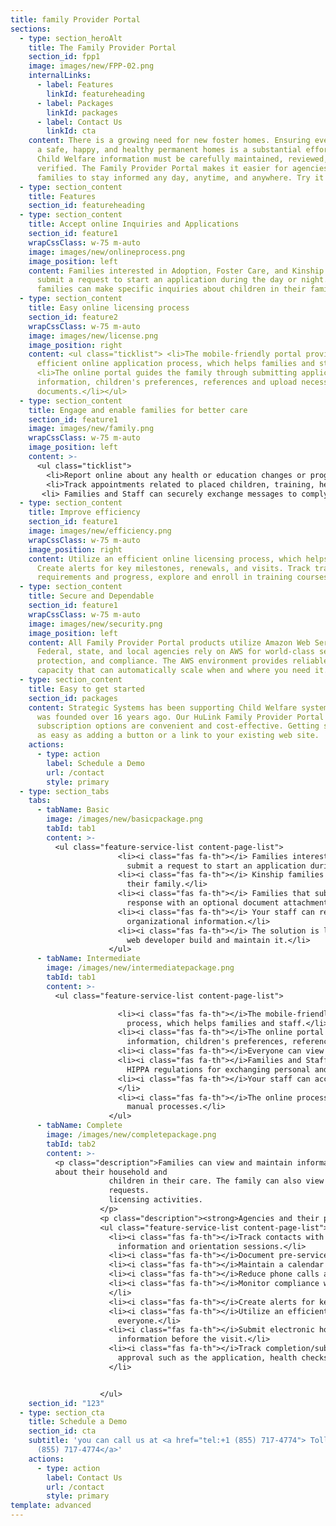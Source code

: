 ```yaml
---
title: family Provider Portal
sections:
  - type: section_heroAlt
    title: The Family Provider Portal
    section_id: fpp1
    image: images/new/FPP-02.png
    internalLinks:
      - label: Features
        linkId: featureheading
      - label: Packages
        linkId: packages
      - label: Contact Us
        linkId: cta
    content: There is a growing need for new foster homes. Ensuring every child has
      a safe, happy, and healthy permanent homes is a substantial effort. All
      Child Welfare information must be carefully maintained, reviewed, and
      verified. The Family Provider Portal makes it easier for agencies and
      families to stay informed any day, anytime, and anywhere. Try it out!
  - type: section_content
    title: Features
    section_id: featureheading
  - type: section_content
    title: Accept online Inquiries and Applications
    section_id: feature1
    wrapCssClass: w-75 m-auto
    image: images/new/onlineprocess.png
    image_position: left
    content: Families interested in Adoption, Foster Care, and Kinship care can
      submit a request to start an application during the day or night. Kinship
      families can make specific inquiries about children in their family.
  - type: section_content
    title: Easy online licensing process
    section_id: feature2
    wrapCssClass: w-75 m-auto
    image: images/new/license.png
    image_position: right
    content: <ul class="ticklist"> <li>The mobile-friendly portal provides an
      efficient online application process, which helps families and staff.</li>
      <li>The online portal guides the family through submitting application
      information, children's preferences, references and upload necessary
      documents.</li></ul>
  - type: section_content
    title: Engage and enable families for better care
    section_id: feature1
    image: images/new/family.png
    wrapCssClass: w-75 m-auto
    image_position: left
    content: >-
      <ul class="ticklist">
        <li>Report online about any health or education changes or progress for the placed children.</li>
        <li>Track appointments related to placed children, training, health and agency staff visits.</li>
       <li> Families and Staff can securely exchange messages to comply with HIPPA regulations for exchanging personal and medical information. </li></ul>
  - type: section_content
    title: Improve efficiency
    section_id: feature1
    image: images/new/efficiency.png
    wrapCssClass: w-75 m-auto
    image_position: right
    content: Utilize an efficient online licensing process, which helps everyone.
      Create alerts for key milestones, renewals, and visits. Track training
      requirements and progress, explore and enroll in training courses.
  - type: section_content
    title: Secure and Dependable
    section_id: feature1
    wrapCssClass: w-75 m-auto
    image: images/new/security.png
    image_position: left
    content: All Family Provider Portal products utilize Amazon Web Services (AWS).
      Federal, state, and local agencies rely on AWS for world-class security,
      protection, and compliance. The AWS environment provides reliable workload
      capacity that can automatically scale when and where you need it.
  - type: section_content
    title: Easy to get started
    section_id: packages
    content: Strategic Systems has been supporting Child Welfare systems since it
      was founded over 16 years ago. Our HuLink Family Provider Portal (FPP)
      subscription options are convenient and cost-effective. Getting started is
      as easy as adding a button or a link to your existing web site.
    actions:
      - type: action
        label: Schedule a Demo
        url: /contact
        style: primary
  - type: section_tabs
    tabs:
      - tabName: Basic
        image: /images/new/basicpackage.png
        tabId: tab1
        content: >-
          <ul class="feature-service-list content-page-list">
                        <li><i class="fas fa-th"></i> Families interested in Adoption, Foster Care, and Kinship care can
                          submit a request to start an application during the day or night.</li>
                        <li><i class="fas fa-th"></i> Kinship families can make specific inquiries about children in
                          their family.</li>
                        <li><i class="fas fa-th"></i> Families that submit an inquiry will receive a customized email
                          response with an optional document attachment to provide them more information.</li>
                        <li><i class="fas fa-th"></i> Your staff can review the inquiries, add users, and edit other
                          organizational information.</li>
                        <li><i class="fas fa-th"></i> The solution is less expensive and time-consuming than having a
                          web developer build and maintain it.</li>
                      </ul>
      - tabName: Intermediate
        image: /images/new/intermediatepackage.png
        tabId: tab1
        content: >-
          <ul class="feature-service-list content-page-list">

                        <li><i class="fas fa-th"></i>The mobile-friendly portal provides an efficient online application
                          process, which helps families and staff.</li>
                        <li><i class="fas fa-th"></i>The online portal guides the family through submitting application
                          information, children's preferences, references and upload necessary documents.</li>
                        <li><i class="fas fa-th"></i>Everyone can view updates and progress at any time.</li>
                        <li><i class="fas fa-th"></i>Families and Staff can securely exchange messages to comply with
                          HIPPA regulations for exchanging personal and medical information.</li>
                        <li><i class="fas fa-th"></i>Your staff can accept the application or request follow up items.
                        </li>
                        <li><i class="fas fa-th"></i>The online process is affordable and less time consuming than
                          manual processes.</li>
                      </ul>
      - tabName: Complete
        image: /images/new/completepackage.png
        tabId: tab2
        content: >-
          <p class="description">Families can view and maintain information
          about their household and
                      children in their care. The family can also view more information about potential placement
                      requests.
                      licensing activities.
                    </p>
                    <p class="description"><strong>Agencies and their providers can:</strong> </p>
                    <ul class="feature-service-list content-page-list">
                      <li><i class="fas fa-th"></i>Track contacts with prospective foster families, including
                        information and orientation sessions.</li>
                      <li><i class="fas fa-th"></i>Document pre-service and ongoing trainings.</li>
                      <li><i class="fas fa-th"></i>Maintain a calendar of upcoming trainings and events.</li>
                      <li><i class="fas fa-th"></i>Reduce phone calls and time waiting on hold.</li>
                      <li><i class="fas fa-th"></i>Monitor compliance with initial and ongoing training requirements.
                      </li>
                      <li><i class="fas fa-th"></i>Create alerts for key milestones, renewals, and re-approvals.</li>
                      <li><i class="fas fa-th"></i>Utilize an efficient online licensing process, which helps
                        everyone.</li>
                      <li><i class="fas fa-th"></i>Submit electronic home study/assessment questions to collect
                        information before the visit.</li>
                      <li><i class="fas fa-th"></i>Track completion/submission of documents and requirements for
                        approval such as the application, health checks, home study, background checks, budget, etc.
                      </li>


                    </ul>
    section_id: "123"
  - type: section_cta
    title: Schedule a Demo
    section_id: cta
    subtitle: 'you can call us at <a href="tel:+1 (855) 717-4774"> Toll Free: 1
      (855) 717-4774</a>'
    actions:
      - type: action
        label: Contact Us
        url: /contact
        style: primary
template: advanced
---
```

